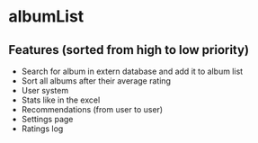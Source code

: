 # albumList

## Features (sorted from high to low priority)

- Search for album in extern database and add it to album list
- Sort all albums after their average rating
- User system
- Stats like in the excel
- Recommendations (from user to user)
- Settings page
- Ratings log
